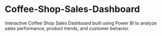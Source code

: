 # Coffee-Shop-Sales-Dashboard
Interactive Coffee Shop Sales Dashboard built using Power BI to analyze sales performance, product trends, and customer behavior.
